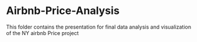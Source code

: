 # Airbnb-Price-Analysis
This folder contains the presentation for final data analysis and visualization of the NY airbnb Price project
